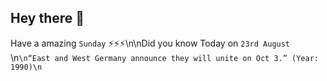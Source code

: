 ## Hey there 👋 
Have a amazing `Sunday` ⚡⚡⚡\n\nDid you know Today on `23rd August` \n```\n“East and West Germany announce they will unite on Oct 3.” (Year: 1990)\n```
